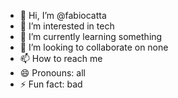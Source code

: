 - 👋 Hi, I’m @fabiocatta
- 👀 I’m interested in tech
- 🌱 I’m currently learning something
- 💞️ I’m looking to collaborate on none
- 📫 How to reach me 
- 😄 Pronouns: all
- ⚡ Fun fact: bad

<!---
fabiocatta/fabiocatta is a ✨ special ✨ repository because its `README.md` (this file) appears on your GitHub profile.
You can click the Preview link to take a look at your changes.
--->

